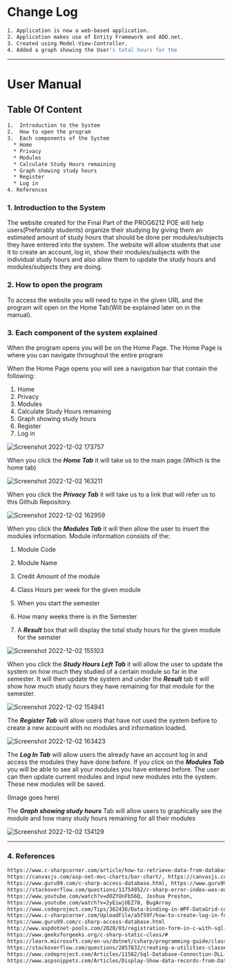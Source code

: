 # Change Log 
```bash
1. Application is now a web-based application.
2. Application makes use of Entity Framework and ADO.net.
3. Created using Model-View-Controller.
4. Added a graph showing the User's total hours for the 
```
- - - - 
# User Manual

## Table Of Content ##
```bash
1.  Introduction to the System 
2.  How to open the program
3.  Each components of the System
  * Home
  * Privacy
  * Modules
  * Calculate Study Hours remaining
  * Graph showing study hours
  * Register
  * Log in
4. References 
```
### 1.  Introduction to the System  ###
The website created for the Final Part of the PROG6212 POE will help users(Preferably students) organize their studying by giving them an estimated amount of 
study hours that should be done per modules/subjects they have entered into the system. The website will allow students that use it to create an account, log in, show
their modules/subjects with the individual study hours and also allow them to update the study hours and modules/subjects they are doing.

### 2. How to open the program ###
To access the website you will need to type in the given URL and the program will open on the Home Tab(Will be explained later on in the manual). 

### 3. Each component of the system explained ###
When the program opens you will be on the Home Page.  The Home Page is where you can navigate throughout the entire program

When the Home Page opens you will see a navigation bar that contain the following:
1) Home
2) Privacy
3) Modules
4) Calculate Study Hours remaining
5) Graph showing study hours
6) Register
7) Log in

![Screenshot 2022-12-02 173757](https://user-images.githubusercontent.com/101713793/205329894-0d74ab70-9b29-4645-a3ac-766c5bf73668.png)

When you click the ***Home Tab*** it will take us to the main page.(Which is the home tab)

![Screenshot 2022-12-02 163211](https://user-images.githubusercontent.com/101713793/205316226-adda1ab6-09fb-4933-b624-684974448f53.png)

When you click the ***Privacy Tab*** it will take us to a link that will refer us to this Github Repository.

![Screenshot 2022-12-02 162959](https://user-images.githubusercontent.com/101713793/205315721-ac1563e9-f69f-46b7-831d-ed16ca5dda31.png)

When you click the ***Modules Tab*** it will then allow the user to insert the modules information.
Module information consists of the:
1) Module Code
2) Module Name
3) Credit Amount of the module
4) Class Hours per week for the given module
5) When you start the semester
6) How many weeks there is in the Semester

7) A ***Result*** box that will display the total study hours for the given module for the semster

![Screenshot 2022-12-02 155103](https://user-images.githubusercontent.com/101713793/205307900-b8a446e9-7663-4bd4-9376-772b396d220d.png)

When you click the ***Study Hours Left Tab*** it will allow the user to update the system on how much they studied of a certain module so far
in the semester. It will then update the system and under the ***Result*** tab it will show how much study hours they have remaining for that module for the 
semester.

![Screenshot 2022-12-02 154941](https://user-images.githubusercontent.com/101713793/205307530-f1272a00-7dcb-4e52-b07c-00db8aa4c766.png)

The ***Register Tab*** will allow users that have not used the system before to create a new account with no modules and information loaded.

![Screenshot 2022-12-02 163423](https://user-images.githubusercontent.com/101713793/205316731-51d04815-3669-440d-b27b-86f214747b39.png)


The ***Log In Tab*** will allow users the already have an account log in and access the modules they have done before. If you click on the ***Modules Tab***
you will be able to see all your modules you have entered before. The user can then update current modules and input new modules into the system. These new modules
will be saved.

(Image goes here)

The ***Graph showing study hours*** Tab will allow users to graphically see the module and how many study hours remaining for all their modules

![Screenshot 2022-12-02 134129](https://user-images.githubusercontent.com/101713793/205285182-74ab57c4-4b1f-466f-9216-bc0feb3d1399.png)
- - - -
### 4. References ###
```bash
https://www.c-sharpcorner.com/article/how-to-retrieve-data-from-database-in-asp-net-web-api-using-jquery/, Farhan Ahmed
https://canvasjs.com/asp-net-mvc-charts/bar-chart/, https://canvasjs.com/
https://www.guru99.com/c-sharp-access-database.html, https://www.guru99.com/
https://stackoverflow.com/questions/11754952/c-sharp-error-index-was-outside-the-bounds-of-the-array, Elliott
https://www.youtube.com/watch?v=dOZYOnFb56Q, Joshua Preston, 
https://www.youtube.com/watch?v=2yEiwjUEZ78, BugArray
https://www.codeproject.com/Tips/362436/Data-binding-in-WPF-DataGrid-control, Deepak_Sharma
https://www.c-sharpcorner.com/UploadFile/a5f59f/how-to-create-log-in-form-in-visual-studio-and-connection-wi/, Krishna Rajput Singh 
https://www.guru99.com/c-sharp-access-database.html
http://www.aspdotnet-pools.com/2020/03/registration-form-in-c-with-sql-database.html
https://www.geeksforgeeks.org/c-sharp-static-class/#
https://learn.microsoft.com/en-us/dotnet/csharp/programming-guide/classes-and-structs/static-classes-and-static-class-members
https://stackoverflow.com/questions/2857832/creating-a-utilities-class#comment53872776_2857832
https://www.codeproject.com/Articles/11582/Sql-Database-Connection-DLL-Written-in-C, Member 2260574 
https://www.aspsnippets.com/Articles/Display-Show-data-records-from-Database-Table-in-ASPNet-MVC.aspx
```
